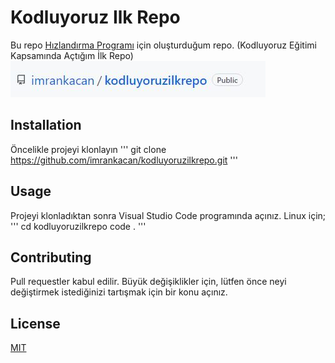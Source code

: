 
# Kodluyoruz Ilk Repo
Bu repo [Hızlandırma Programı](https://app.patika.dev/) için oluşturduğum repo. (Kodluyoruz Eğitimi Kapsamında Açtığım İlk Repo)
![github](figures/github.JPG)
## Installation
Öncelikle projeyi klonlayın
'''
git clone https://github.com/imrankacan/kodluyoruzilkrepo.git
'''

## Usage
Projeyi klonladıktan sonra Visual Studio Code programında açınız.
Linux için;
'''
cd kodluyoruzilkrepo
code .
'''

## Contributing
Pull requestler kabul edilir. Büyük değişiklikler için, lütfen önce neyi değiştirmek istediğinizi tartışmak için bir konu açınız.

## License
[MIT](https://choosealicense.com/licenses/mit)
